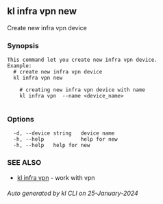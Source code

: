 ## kl infra vpn new

Create new infra vpn device

### Synopsis

```
This command let you create new infra vpn device.
Example:
  # create new infra vpn device
  kl infra vpn new

	# creating new infra vpn device with name
	kl infra vpn  --name <device_name>
	
```

### Options

```
  -d, --device string   device name
  -h, --help            help for new
  -h, --help   help for new
```

### SEE ALSO

* [kl infra vpn](kl_infra_vpn.md)  - work with vpn

###### Auto generated by kl CLI on 25-January-2024
